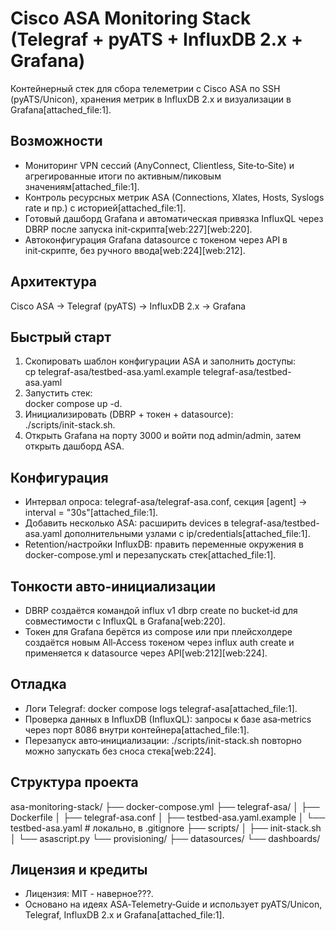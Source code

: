 # Cisco ASA Monitoring Stack (Telegraf + pyATS + InfluxDB 2.x + Grafana)

Контейнерный стек для сбора телеметрии с Cisco ASA по SSH (pyATS/Unicon), хранения метрик в InfluxDB 2.x и визуализации в Grafana[attached_file:1].

## Возможности

- Мониторинг VPN сессий (AnyConnect, Clientless, Site‑to‑Site) и агрегированные итоги по активным/пиковым значениям[attached_file:1].  
- Контроль ресурсных метрик ASA (Connections, Xlates, Hosts, Syslogs rate и пр.) с историей[attached_file:1].  
- Готовый дашборд Grafana и автоматическая привязка InfluxQL через DBRP после запуска init‑скрипта[web:227][web:220].  
- Автоконфигурация Grafana datasource с токеном через API в init‑скрипте, без ручного ввода[web:224][web:212].  

## Архитектура

Cisco ASA → Telegraf (pyATS) → InfluxDB 2.x → Grafana


## Быстрый старт

1. Скопировать шаблон конфигурации ASA и заполнить доступы:  
   cp telegraf-asa/testbed-asa.yaml.example telegraf-asa/testbed-asa.yaml
2. Запустить стек:  
   docker compose up -d.  
3. Инициализировать (DBRP + токен + datasource):  
   ./scripts/init-stack.sh.  
4. Открыть Grafana на порту 3000 и войти под admin/admin, затем открыть дашборд ASA.  

## Конфигурация

- Интервал опроса: telegraf-asa/telegraf-asa.conf, секция [agent] → interval = "30s"[attached_file:1].  
- Добавить несколько ASA: расширить devices в telegraf-asa/testbed-asa.yaml дополнительными узлами с ip/credentials[attached_file:1].  
- Retention/настройки InfluxDB: править переменные окружения в docker-compose.yml и перезапускать стек[attached_file:1].  

## Тонкости авто‑инициализации

- DBRP создаётся командой influx v1 dbrp create по bucket‑id для совместимости с InfluxQL в Grafana[web:220].  
- Токен для Grafana берётся из compose или при плейсхолдере создаётся новым All‑Access токеном через influx auth create и применяется к datasource через API[web:212][web:224].  

## Отладка

- Логи Telegraf: docker compose logs telegraf-asa[attached_file:1].  
- Проверка данных в InfluxDB (InfluxQL): запросы к базе asa‑metrics через порт 8086 внутри контейнера[attached_file:1].  
- Перезапуск авто‑инициализации: ./scripts/init-stack.sh повторно можно запускать без сноса стека[web:224].  

## Структура проекта

asa-monitoring-stack/
├── docker-compose.yml
├── telegraf-asa/
│ ├── Dockerfile
│ ├── telegraf-asa.conf
│ ├── testbed-asa.yaml.example
│ └── testbed-asa.yaml # локально, в .gitignore
├── scripts/
│ ├── init-stack.sh
│ └── asascript.py
└── provisioning/
├── datasources/
└── dashboards/


## Лицензия и кредиты

- Лицензия: MIT - наверное???.  
- Основано на идеях ASA‑Telemetry‑Guide и использует pyATS/Unicon, Telegraf, InfluxDB 2.x и Grafana[attached_file:1].  
